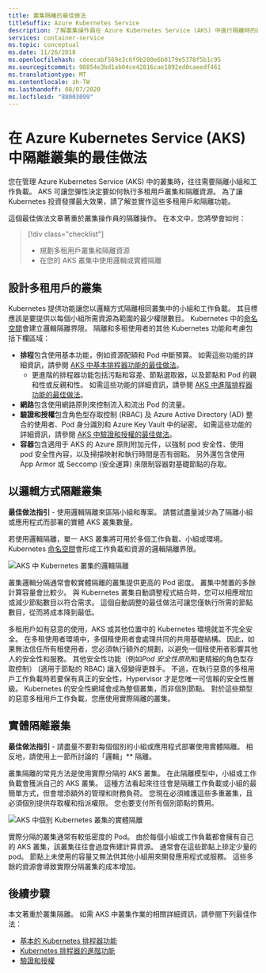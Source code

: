 ```yaml
---
title: 叢集隔離的最佳做法
titleSuffix: Azure Kubernetes Service
description: 了解叢集操作員在 Azure Kubernetes Service (AKS) 中進行隔離時的最佳做法
services: container-service
ms.topic: conceptual
ms.date: 11/26/2018
ms.openlocfilehash: cdeecabf569e3c6f9b280e6b0179e5378f5b1c95
ms.sourcegitcommit: 98854e3bd1ab04ce42816cae1892ed0caeedf461
ms.translationtype: MT
ms.contentlocale: zh-TW
ms.lasthandoff: 08/07/2020
ms.locfileid: "88003099"
---
```

# <a name="best-practices-for-cluster-isolation-in-azure-kubernetes-service-aks"></a>在 Azure Kubernetes Service (AKS) 中隔離叢集的最佳做法

您在管理 Azure Kubernetes Service (AKS) 中的叢集時，往往需要隔離小組和工作負載。 AKS 可讓您彈性決定要如何執行多租用戶叢集和隔離資源。 為了讓 Kubernetes 投資發揮最大效果，請了解並實作這些多租用戶和隔離功能。

這個最佳做法文章著重於叢集操作員的隔離操作。 在本文中，您將學會如何：

> [!div class="checklist"]
> * 規劃多租用戶叢集和隔離資源
> * 在您的 AKS 叢集中使用邏輯或實體隔離

## <a name="design-clusters-for-multi-tenancy"></a>設計多租用戶的叢集

Kubernetes 提供功能讓您以邏輯方式隔離相同叢集中的小組和工作負載。 其目標應該是要提供以每個小組所需資源為範圍的最少權限數目。 Kubernetes 中的[命名空間][k8s-namespaces]會建立邏輯隔離界限。 隔離和多租使用者的其他 Kubernetes 功能和考慮包括下欄區域：

* **排程**包含使用基本功能，例如資源配額和 Pod 中斷預算。 如需這些功能的詳細資訊，請參閱 [AKS 中基本排程器功能的最佳做法][aks-best-practices-scheduler]。
  * 更進階的排程器功能包括污點和容差、節點選取器，以及節點和 Pod 的親和性或反親和性。 如需這些功能的詳細資訊，請參閱 [AKS 中進階排程器功能的最佳做法][aks-best-practices-advanced-scheduler]。
* **網路**包含使用網路原則來控制流入和流出 Pod 的流量。
* **驗證和授權**包含角色型存取控制 (RBAC) 及 Azure Active Directory (AD) 整合的使用者、Pod 身分識別和 Azure Key Vault 中的祕密。 如需這些功能的詳細資訊，請參閱 [AKS 中驗證和授權的最佳做法][aks-best-practices-identity]。
* **容器**包含適用于 AKS 的 Azure 原則附加元件，以強制 pod 安全性、使用 pod 安全性內容，以及掃描映射和執行時間是否有弱點。 另外還包含使用 App Armor 或 Seccomp (安全運算) 來限制容器對基礎節點的存取。

## <a name="logically-isolate-clusters"></a>以邏輯方式隔離叢集

**最佳做法指引** - 使用邏輯隔離來區隔小組和專案。 請嘗試盡量減少為了隔離小組或應用程式而部署的實體 AKS 叢集數量。

若使用邏輯隔離，單一 AKS 叢集將可用於多個工作負載、小組或環境。 Kubernetes [命名空間][k8s-namespaces]會形成工作負載和資源的邏輯隔離界限。

![AKS 中 Kubernetes 叢集的邏輯隔離](media/operator-best-practices-cluster-isolation/logical-isolation.png)

叢集邏輯分隔通常會較實體隔離的叢集提供更高的 Pod 密度。 叢集中閒置的多餘計算容量會比較少。 與 Kubernetes 叢集自動調整程式結合時，您可以相應增加或減少節點數目以符合需求。 這個自動調整的最佳做法可讓您僅執行所需的節點數目，從而將成本降到最低。

多租用戶如有惡意的使用，AKS 或其他位置中的 Kubernetes 環境就並不完全安全。 在多租使用者環境中，多個租使用者會處理共同的共用基礎結構。 因此，如果無法信任所有租使用者，您必須執行額外的規劃，以避免一個租使用者影響其他人的安全性和服務。 其他安全性功能（例如*Pod 安全性原則*和更精細的角色型存取控制） (適用于節點的 RBAC) 讓入侵變得更棘手。 不過，在執行惡意的多租用戶工作負載時若要保有真正的安全性，Hypervisor 才是您唯一可信賴的安全性層級。 Kubernetes 的安全性網域會成為整個叢集，而非個別節點。 對於這些類型的惡意多租用戶工作負載，您應使用實際隔離的叢集。

## <a name="physically-isolate-clusters"></a>實體隔離叢集

**最佳做法指引** - 請盡量不要對每個個別的小組或應用程式部署使用實體隔離。 相反地，請使用上一節所討論的「邏輯」** 隔離。

叢集隔離的常見方法是使用實際分隔的 AKS 叢集。 在此隔離模型中，小組或工作負載會獲派自己的 AKS 叢集。 這種方法看起來往往會是隔離工作負載或小組的最簡單方式，但會增添額外的管理和財務負荷。 您現在必須維護這些多重叢集，且必須個別提供存取權和指派權限。 您也要支付所有個別節點的費用。

![AKS 中個別 Kubernetes 叢集的實體隔離](media/operator-best-practices-cluster-isolation/physical-isolation.png)

實際分隔的叢集通常有較低密度的 Pod。 由於每個小組或工作負載都會擁有自己的 AKS 叢集，該叢集往往會過度佈建計算資源。 通常會在這些節點上排定少量的 pod。 節點上未使用的容量又無法供其他小組用來開發應用程式或服務。 這些多餘的資源會導致實際分隔叢集的成本增加。

## <a name="next-steps"></a>後續步驟

本文著重於叢集隔離。 如需 AKS 中叢集作業的相關詳細資訊，請參閱下列最佳作法：

* [基本的 Kubernetes 排程器功能][aks-best-practices-scheduler]
* [Kubernetes 排程器的進階功能][aks-best-practices-advanced-scheduler]
* [驗證和授權][aks-best-practices-identity]

<!-- EXTERNAL LINKS -->

<!-- INTERNAL LINKS -->
[k8s-namespaces]: concepts-clusters-workloads.md#namespaces
[aks-best-practices-scheduler]: operator-best-practices-scheduler.md
[aks-best-practices-advanced-scheduler]: operator-best-practices-advanced-scheduler.md
[aks-best-practices-identity]: operator-best-practices-identity.md
